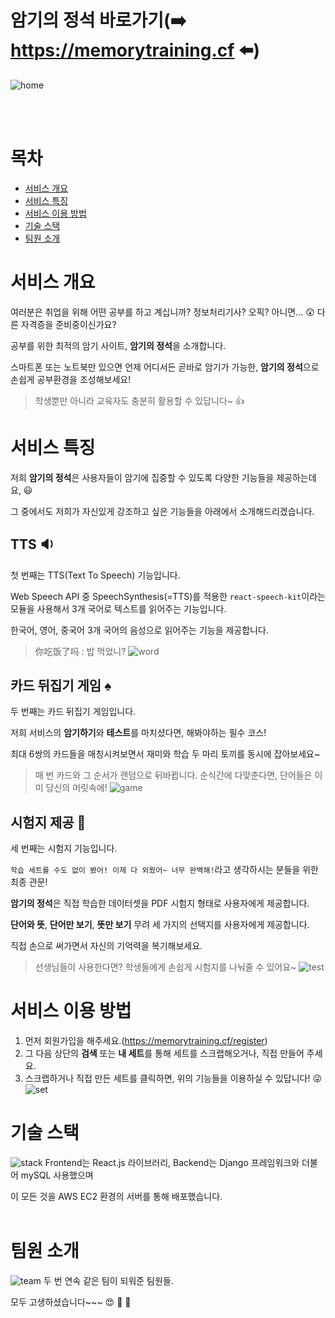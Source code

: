 # 암기의 정석 바로가기(:arrow_right: https://memorytraining.cf :arrow_left:)

![home](https://user-images.githubusercontent.com/53737175/99741088-a787cd00-2b13-11eb-82e6-74c0473f9eb9.PNG)


<br>
<br>

# 목차

- [서비스 개요](#서비스-개요)
- [서비스 특징](#서비스-특징)
- [서비스 이용 방법](#서비스-이용-방법)
- [기술 스택](#기술-스택)
- [팀원 소개](#팀원-소개)
  <br>

# 서비스 개요

여러분은 취업을 위해 어떤 공부를 하고 계십니까? 정보처리기사? 오픽? 아니면... :astonished: 다른 자격증을 준비중이신가요?

공부를 위한 최적의 암기 사이트, **암기의 정석**을 소개합니다.

스마트폰 또는 노트북만 있으면 언제 어디서든 곧바로 암기가 가능한, **암기의 정석**으로 손쉽게 공부환경을 조성해보세요!

> 학생뿐만 아니라 교육자도 충분히 활용할 수 있답니다~ :thumbsup:
> <br>

# 서비스 특징

저희 **암기의 정석**은 사용자들이 암기에 집중할 수 있도록 다양한 기능들을 제공하는데요, :smiley:

그 중에서도 저희가 자신있게 강조하고 싶은 기능들을 아래에서 소개해드리겠습니다.

## TTS :sound:

첫 번째는 TTS(Text To Speech) 기능입니다.

Web Speech API 중 SpeechSynthesis(=TTS)를 적용한 `react-speech-kit`이라는 모듈을 사용해서 3개 국어로 텍스트를 읽어주는 기능입니다.

한국어, 영어, 중국어 3개 국어의 음성으로 읽어주는 기능을 제공합니다.

> 你吃饭了吗 : 밥 먹었니?
![word](https://user-images.githubusercontent.com/53737175/99741126-be2e2400-2b13-11eb-9efa-9283f5bd151a.png)
> <br>

## 카드 뒤집기 게임 :spades:

두 번째는 카드 뒤집기 게임입니다.

저희 서비스의 **암기하기**와 **테스트**를 마치셨다면, 해봐야하는 필수 코스!

최대 6쌍의 카드들을 매칭시켜보면서 재미와 학습 두 마리 토끼를 동시에 잡아보세요~

> 매 번 카드와 그 순서가 랜덤으로 뒤바뀝니다. 순식간에 다맞춘다면, 단어들은 이미 당신의 머릿속에!
![game](https://user-images.githubusercontent.com/53737175/99741135-bff7e780-2b13-11eb-9ade-76b521f3d8b6.png)
> <br>

## 시험지 제공 :page_facing_up:

세 번째는 시험지 기능입니다.

`학습 세트를 수도 없이 봤어! 이제 다 외웠어~ 너무 완벽해!`라고 생각하시는 분들을 위한 최종 관문!

**암기의 정석**은 직접 학습한 데이터셋을 PDF 시험지 형태로 사용자에게 제공합니다.

**단어와 뜻**, **단어만 보기**, **뜻만 보기** 무려 세 가지의 선택지를 사용자에게 제공합니다.

직접 손으로 써가면서 자신의 기억력을 복기해보세요.

> 선생님들이 사용한다면? 학생들에게 손쉽게 시험지를 나눠줄 수 있어요~
![test](https://user-images.githubusercontent.com/53737175/99741144-c1291480-2b13-11eb-88ec-8fd44990bece.png)
> <br>

# 서비스 이용 방법

1. 먼저 회원가입을 해주세요.(https://memorytraining.cf/register)
2. 그 다음 상단의 **검색** 또는 **내 세트**를 통해 세트를 스크랩해오거나, 직접 만들어 주세요.
3. 스크랩하거나 직접 만든 세트를 클릭하면, 위의 기능들을 이용하실 수 있답니다! :stuck_out_tongue_winking_eye:
![set](https://user-images.githubusercontent.com/53737175/99741148-c25a4180-2b13-11eb-9de8-09eaa307a277.PNG)
   <br>

# 기술 스택

![stack](https://user-images.githubusercontent.com/53737175/99741151-c4240500-2b13-11eb-9e85-4daa28ab3261.png)
Frontend는 React.js 라이브러리, Backend는 Django 프레임워크와 더불어 mySQL 사용했으며

이 모든 것을 AWS EC2 환경의 서버를 통해 배포했습니다.
<br>
<br>

# 팀원 소개

![team](https://user-images.githubusercontent.com/53737175/99741155-c5edc880-2b13-11eb-8e08-ba95962e1947.png)
두 번 연속 같은 팀이 되워준 팀원들.

모두 고생하셨습니다~~~ :heart_eyes: :tada: :clap:
